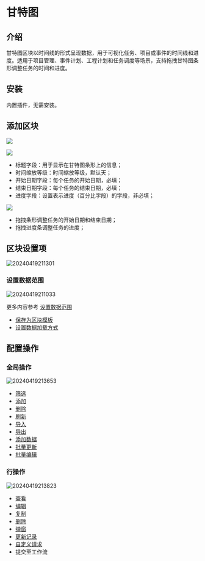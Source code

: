 # 甘特图

<PluginInfo name="block-gantt"></PluginInfo>

## 介绍

甘特图区块以时间线的形式呈现数据，用于可视化任务、项目或事件的时间线和进度。适用于项目管理、事件计划、工程计划和任务调度等场景，支持拖拽甘特图条形调整任务的时间和进度。

## 安装

内置插件，无需安装。

## 添加区块

![](https://nocobase-docs.oss-cn-beijing.aliyuncs.com/f064f8fadf52947c990f5dad97736f98.png)

![](https://nocobase-docs.oss-cn-beijing.aliyuncs.com/858112f44bc543973b6e5b03856a6360.png)

- 标题字段：用于显示在甘特图条形上的信息；
- 时间缩放等级：时间缩放等级，默认天；
- 开始日期字段：每个任务的开始日期，必填；
- 结束日期字段：每个任务的结束日期，必填；
- 进度字段：设置表示进度（百分比字段）的字段，非必填；

![](https://nocobase-docs.oss-cn-beijing.aliyuncs.com/fff6fe1e1fe0a88d20f80b3bb7233608.gif)

- 拖拽条形调整任务的开始日期和结束日期；
- 拖拽进度条调整任务的进度；

## 区块设置项

![20240419211301](https://nocobase-docs.oss-cn-beijing.aliyuncs.com/20240419211301.png)

### 设置数据范围

![20240419211033](https://nocobase-docs.oss-cn-beijing.aliyuncs.com/20240419211033.png)

更多内容参考 [设置数据范围](/handbook/ui/blocks/block-settings/data-scope)

- [保存为区块模板](/handbook/ui/blocks/block-settings/block-template)
- [设置数据加载方式](/handbook/ui/blocks/block-settings/loading-mode)

## 配置操作

### 全局操作

![20240419213653](https://nocobase-docs.oss-cn-beijing.aliyuncs.com/20240419213653.png)

- [筛选](/handbook/ui/actions/types/filter)
- [添加](/handbook/ui/actions/types/add-new)
- [删除](/handbook/ui/actions/types/delete)
- [刷新](/handbook/ui/actions/types/refresh)
- [导入](/handbook/action-import)
- [导出](/handbook/action-export)
- [添加数据](/handbook/action-add-record)
- [批量更新](/handbook/action-bulk-update)
- [批量编辑](/handbook/action-bulk-edit)

### 行操作

![20240419213823](https://nocobase-docs.oss-cn-beijing.aliyuncs.com/20240419213823.png)

- [查看](/handbook/ui/actions/types/view)
- [编辑](/handbook/ui/actions/types/edit)
- [复制](/handbook/action-duplicate)
- [删除](/handbook/ui/actions/types/delete)
- [弹窗](/handbook/ui/actions/types/pop-up)
- [更新记录](/handbook/ui/actions/types/update-record)
- [自定义请求](/handbook/action-custom-request)
- 提交至工作流